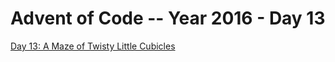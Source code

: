# Advent of Code -- Year 2016 - Day 13

[Day 13: A Maze of Twisty Little Cubicles](https://adventofcode.com/2016/day/13)
